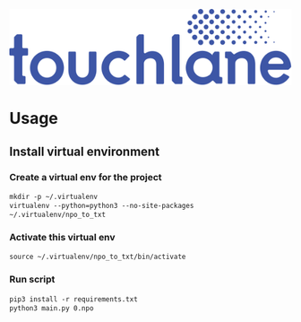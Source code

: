 ![LOGO](https://github.com/touchlane/NetapixTools/blob/master/Assets/logo.svg)

# Usage

## Install virtual environment

### Create a virtual env for the project

```
mkdir -p ~/.virtualenv
virtualenv --python=python3 --no-site-packages ~/.virtualenv/npo_to_txt
```

### Activate this virtual env

```
source ~/.virtualenv/npo_to_txt/bin/activate
```


### Run script

```
pip3 install -r requirements.txt
python3 main.py 0.npo
```
